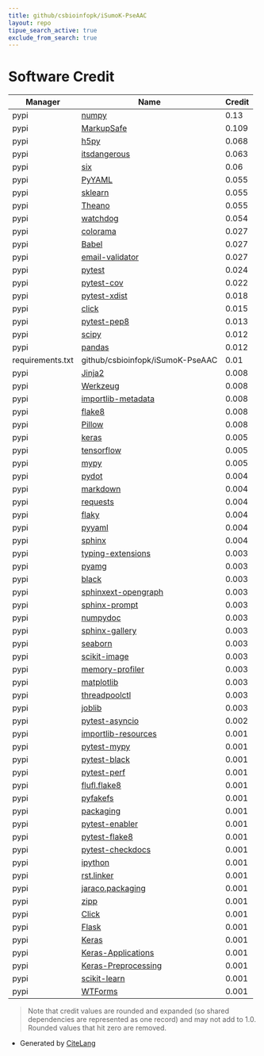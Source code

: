 ```yaml
---
title: github/csbioinfopk/iSumoK-PseAAC
layout: repo
tipue_search_active: true
exclude_from_search: true
---
```

# Software Credit

|Manager|Name|Credit|
|-------|----|------|
|pypi|[numpy](https://www.numpy.org)|0.13|
|pypi|[MarkupSafe](https://palletsprojects.com/p/markupsafe/)|0.109|
|pypi|[h5py](http://www.h5py.org)|0.068|
|pypi|[itsdangerous](https://palletsprojects.com/p/itsdangerous/)|0.063|
|pypi|[six](https://github.com/benjaminp/six)|0.06|
|pypi|[PyYAML](https://pyyaml.org/)|0.055|
|pypi|[sklearn](https://pypi.python.org/pypi/scikit-learn/)|0.055|
|pypi|[Theano](http://deeplearning.net/software/theano/)|0.055|
|pypi|[watchdog](https://pypi.org/project/watchdog)|0.054|
|pypi|[colorama](https://github.com/tartley/colorama)|0.027|
|pypi|[Babel](https://pypi.org/project/Babel)|0.027|
|pypi|[email-validator](https://pypi.org/project/email-validator)|0.027|
|pypi|[pytest](https://pypi.org/project/pytest)|0.024|
|pypi|[pytest-cov](https://pypi.org/project/pytest-cov)|0.022|
|pypi|[pytest-xdist](https://pypi.org/project/pytest-xdist)|0.018|
|pypi|[click](https://pypi.org/project/click)|0.015|
|pypi|[pytest-pep8](https://pypi.org/project/pytest-pep8)|0.013|
|pypi|[scipy](https://www.scipy.org)|0.012|
|pypi|[pandas](https://pypi.org/project/pandas)|0.012|
|requirements.txt|github/csbioinfopk/iSumoK-PseAAC|0.01|
|pypi|[Jinja2](https://palletsprojects.com/p/jinja/)|0.008|
|pypi|[Werkzeug](https://palletsprojects.com/p/werkzeug/)|0.008|
|pypi|[importlib-metadata](https://github.com/python/importlib_metadata)|0.008|
|pypi|[flake8](https://pypi.org/project/flake8)|0.008|
|pypi|[Pillow](https://pypi.org/project/Pillow)|0.008|
|pypi|[keras](https://pypi.org/project/keras)|0.005|
|pypi|[tensorflow](https://pypi.org/project/tensorflow)|0.005|
|pypi|[mypy](https://pypi.org/project/mypy)|0.005|
|pypi|[pydot](https://pypi.org/project/pydot)|0.004|
|pypi|[markdown](https://pypi.org/project/markdown)|0.004|
|pypi|[requests](https://pypi.org/project/requests)|0.004|
|pypi|[flaky](https://pypi.org/project/flaky)|0.004|
|pypi|[pyyaml](https://pypi.org/project/pyyaml)|0.004|
|pypi|[sphinx](https://pypi.org/project/sphinx)|0.004|
|pypi|[typing-extensions](https://pypi.org/project/typing-extensions)|0.003|
|pypi|[pyamg](https://pypi.org/project/pyamg)|0.003|
|pypi|[black](https://pypi.org/project/black)|0.003|
|pypi|[sphinxext-opengraph](https://pypi.org/project/sphinxext-opengraph)|0.003|
|pypi|[sphinx-prompt](https://pypi.org/project/sphinx-prompt)|0.003|
|pypi|[numpydoc](https://pypi.org/project/numpydoc)|0.003|
|pypi|[sphinx-gallery](https://pypi.org/project/sphinx-gallery)|0.003|
|pypi|[seaborn](https://pypi.org/project/seaborn)|0.003|
|pypi|[scikit-image](https://pypi.org/project/scikit-image)|0.003|
|pypi|[memory-profiler](https://pypi.org/project/memory-profiler)|0.003|
|pypi|[matplotlib](https://pypi.org/project/matplotlib)|0.003|
|pypi|[threadpoolctl](https://pypi.org/project/threadpoolctl)|0.003|
|pypi|[joblib](https://pypi.org/project/joblib)|0.003|
|pypi|[pytest-asyncio](https://pypi.org/project/pytest-asyncio)|0.002|
|pypi|[importlib-resources](https://pypi.org/project/importlib-resources)|0.001|
|pypi|[pytest-mypy](https://pypi.org/project/pytest-mypy)|0.001|
|pypi|[pytest-black](https://pypi.org/project/pytest-black)|0.001|
|pypi|[pytest-perf](https://pypi.org/project/pytest-perf)|0.001|
|pypi|[flufl.flake8](https://pypi.org/project/flufl.flake8)|0.001|
|pypi|[pyfakefs](https://pypi.org/project/pyfakefs)|0.001|
|pypi|[packaging](https://pypi.org/project/packaging)|0.001|
|pypi|[pytest-enabler](https://pypi.org/project/pytest-enabler)|0.001|
|pypi|[pytest-flake8](https://pypi.org/project/pytest-flake8)|0.001|
|pypi|[pytest-checkdocs](https://pypi.org/project/pytest-checkdocs)|0.001|
|pypi|[ipython](https://pypi.org/project/ipython)|0.001|
|pypi|[rst.linker](https://pypi.org/project/rst.linker)|0.001|
|pypi|[jaraco.packaging](https://pypi.org/project/jaraco.packaging)|0.001|
|pypi|[zipp](https://pypi.org/project/zipp)|0.001|
|pypi|[Click](https://palletsprojects.com/p/click/)|0.001|
|pypi|[Flask](https://palletsprojects.com/p/flask)|0.001|
|pypi|[Keras](https://github.com/keras-team/keras)|0.001|
|pypi|[Keras-Applications](https://github.com/keras-team/keras-applications)|0.001|
|pypi|[Keras-Preprocessing](https://github.com/keras-team/keras-preprocessing)|0.001|
|pypi|[scikit-learn](http://scikit-learn.org)|0.001|
|pypi|[WTForms](https://wtforms.readthedocs.io/)|0.001|


> Note that credit values are rounded and expanded (so shared dependencies are represented as one record) and may not add to 1.0. Rounded values that hit zero are removed.


- Generated by [CiteLang](https://github.com/vsoch/citelang)
